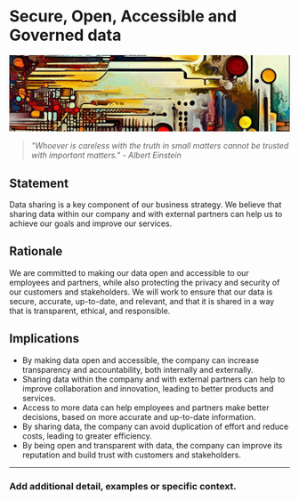 # Secure, Open, Accessible and Governed data

![An abstract header in the style of Van Gogh](../../../images/header01.png)

> *"Whoever is careless with the truth in small matters cannot be trusted with important matters." - Albert Einstein*

## Statement

Data sharing is a key component of our business strategy. We believe that sharing data within our company and with external partners can help us to achieve our goals and improve our services.

## Rationale

We are committed to making our data open and accessible to our employees and partners, while also protecting the privacy and security of our customers and stakeholders. We will work to ensure that our data is secure, accurate, up-to-date, and relevant, and that it is shared in a way that is transparent, ethical, and responsible.

## Implications

* By making data open and accessible, the company can increase transparency and accountability, both internally and externally.
* Sharing data within the company and with external partners can help to improve collaboration and innovation, leading to better products and services.
* Access to more data can help employees and partners make better decisions, based on more accurate and up-to-date information.
* By sharing data, the company can avoid duplication of effort and reduce costs, leading to greater efficiency.
* By being open and transparent with data, the company can improve its reputation and build trust with customers and stakeholders.

---
### Add additional detail, examples or specific context.
